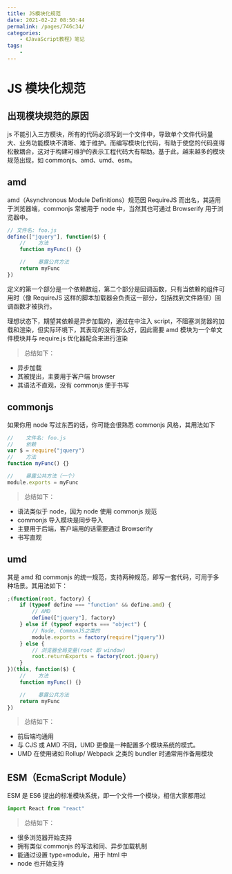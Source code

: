 ```yaml
---
title: JS模块化规范
date: 2021-02-22 08:50:44
permalink: /pages/746c34/
categories:
    - 《JavaScript教程》笔记
tags:
    -
---
```


# JS 模块化规范

## 出现模块规范的原因

js 不能引入三方模块，所有的代码必须写到一个文件中，导致单个文件代码量大、业务功能模块不清晰、难于维护。而编写模块化代码，有助于使您的代码变得松散耦合，这对于构建可维护的表示工程代码大有帮助。基于此，越来越多的模块规范出现，如 commonjs、amd、umd、esm。

## amd

amd（Asynchronous Module Definitions）规范因 RequireJS 而出名，其适用于浏览器端，commonjs 常被用于 node 中，当然其也可通过 Browserify 用于浏览器中。

```js
// 文件名: foo.js
define(["jquery"], function($) {
    //    方法
    function myFunc() {}

    //    暴露公共方法
    return myFunc
})
```

定义的第一个部分是一个依赖数组，第二个部分是回调函数，只有当依赖的组件可用时（像 RequireJS 这样的脚本加载器会负责这一部分，包括找到文件路径）回调函数才被执行。

理想状态下，期望其依赖是异步加载的，通过在中注入 script，不阻塞浏览器的加载和渲染，但实际环境下，其表现的没有那么好，因此需要 amd 模块为一个单文件模块并与 require.js 优化器配合来进行渲染

> 总结如下：

-   异步加载
-   其被提出，主要用于客户端 browser
-   其语法不直观，没有 commonjs 便于书写

## commonjs

如果你用 node 写过东西的话，你可能会很熟悉 commonjs 风格，其用法如下

```js
//    文件名: foo.js
//    依赖
var $ = require("jquery")
//    方法
function myFunc() {}

//    暴露公共方法（一个）
module.exports = myFunc
```

> 总结如下：

-   语法类似于 node，因为 node 使用 commonjs 规范
-   commonjs 导入模块是同步导入
-   主要用于后端，客户端用的话需要通过 Browserify
-   书写直观

## umd

其是 amd 和 commonjs 的统一规范，支持两种规范，即写一套代码，可用于多种场景。其用法如下：

```js
;(function(root, factory) {
    if (typeof define === "function" && define.amd) {
        // AMD
        define(["jquery"], factory)
    } else if (typeof exports === "object") {
        // Node, CommonJS之类的
        module.exports = factory(require("jquery"))
    } else {
        // 浏览器全局变量(root 即 window)
        root.returnExports = factory(root.jQuery)
    }
})(this, function($) {
    //    方法
    function myFunc() {}

    //    暴露公共方法
    return myFunc
})
```

> 总结如下：

-   前后端均通用
-   与 CJS 或 AMD 不同，UMD 更像是一种配置多个模块系统的模式。
-   UMD 在使用诸如 Rollup/ Webpack 之类的 bundler 时通常用作备用模块

## ESM（EcmaScript Module）

ESM 是 ES6 提出的标准模块系统，即一个文件一个模块，相信大家都用过

```js
import React from "react"
```

> 总结如下：

-   很多浏览器开始支持
-   拥有类似 commonjs 的写法和同、异步加载机制
-   能通过设置 type=module，用于 html 中
-   node 也开始支持
